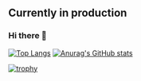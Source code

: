 ## Currently in production
### Hi there 👋

[![Top Langs](https://github-readme-stats.vercel.app/api/top-langs/?username=mizutanimeen&layout=compact)](https://github.com/anuraghazra/github-readme-stats)
[![Anurag's GitHub stats](https://github-readme-stats.vercel.app/api?username=mizutanimeen&show_icons=true)](https://github.com/anuraghazra/github-readme-stats)

[![trophy](https://github-profile-trophy.vercel.app/?username=mizutanimeen&column=8)](https://github.com/ryo-ma/github-profile-trophy)


<!--
**mizutanimeen/mizutanimeen** is a ✨ _special_ ✨ repository because its `README.md` (this file) appears on your GitHub profile.

Here are some ideas to get you started:

- 🔭 I’m currently working on ...
- 🌱 I’m currently learning ...
- 👯 I’m looking to collaborate on ...
- 🤔 I’m looking for help with ...
- 💬 Ask me about ...
- 📫 How to reach me: ...
- 😄 Pronouns: ...
- ⚡ Fun fact: ...

https://zenn.dev/yutakatay/articles/kirakira-github-profile
-->
